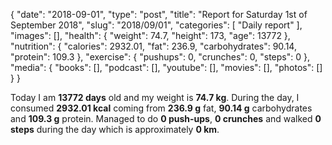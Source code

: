 {
    "date": "2018-09-01",
    "type": "post",
    "title": "Report for Saturday 1st of September 2018",
    "slug": "2018\/09\/01",
    "categories": [
        "Daily report"
    ],
    "images": [],
    "health": {
        "weight": 74.7,
        "height": 173,
        "age": 13772
    },
    "nutrition": {
        "calories": 2932.01,
        "fat": 236.9,
        "carbohydrates": 90.14,
        "protein": 109.3
    },
    "exercise": {
        "pushups": 0,
        "crunches": 0,
        "steps": 0
    },
    "media": {
        "books": [],
        "podcast": [],
        "youtube": [],
        "movies": [],
        "photos": []
    }
}

Today I am <strong>13772 days</strong> old and my weight is <strong>74.7 kg</strong>. During the day, I consumed <strong>2932.01 kcal</strong> coming from <strong>236.9 g</strong> fat, <strong>90.14 g</strong> carbohydrates and <strong>109.3 g</strong> protein. Managed to do <strong>0 push-ups</strong>, <strong>0 crunches</strong> and walked <strong>0 steps</strong> during the day which is approximately <strong>0 km</strong>.